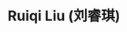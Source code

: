 ---
# Display name
title: $%ms_2021_45$ Ruiqi Liu (刘睿琪)

# Is this the primary user of the site?
superuser: false

user_groups: ["Master Students"]

role: 

organizations:
- name:  2021 to Now
- name:  School of Artificial Intelligence

interests:


highlight_name: false
---
